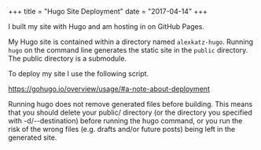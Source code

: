 +++
title = "Hugo Site Deployment"
date = "2017-04-14"
+++

I built my site with Hugo and am hosting in on GitHub Pages. 

My Hugo site is contained within a directory named `alexkatz-hugo`. Running `hugo` on the command line generates the static site in the `public` directory. The public directory is a submodule.

To deploy my site I use the following script. 

https://gohugo.io/overview/usage/#a-note-about-deployment

Running hugo does not remove generated files before building. This means that you should delete your public/ directory (or the directory you specified with -d/--destination) before running the hugo command, or you run the risk of the wrong files (e.g. drafts and/or future posts) being left in the generated site.